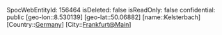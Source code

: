 ﻿---
location: [50.06882,8.530139]
type: Station
tags:
- geo/Station

---
SpocWebEntityId: 156464
isDeleted: false
isReadOnly: false
confidential: public
[geo-lon::8.530139]
[geo-lat::50.06882]
[name::Kelsterbach]
[Country::[Germany](geo/Continent/Europe/Germany.md)]
[City::[Frankfurt@Main](geo/Continent/Europe/Germany/Hessen/Frankfurt@Main.md)]

